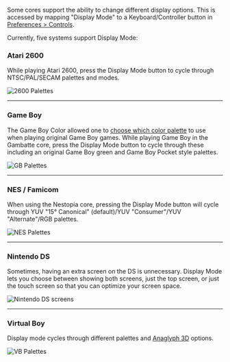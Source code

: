 Some cores support the ability to change different display options.  This is accessed by mapping "Display Mode" to a Keyboard/Controller button in [Preferences > Controls](https://github.com/OpenEmu/OpenEmu/wiki/User-guide:-Preferences:-Controls).

Currently, five systems support Display Mode:

### Atari 2600
While playing Atari 2600, press the Display Mode button to cycle through NTSC/PAL/SECAM palettes and modes.

![2600 Palettes](http://i.imgur.com/9NJPUUm.gif)

-----

### Game Boy
The Game Boy Color allowed one to [choose which color palette](http://en.wikipedia.org/wiki/Game_Boy_Color#Color_palettes_used_for_original_Game_Boy_games) to use when playing original Game Boy games. While playing Game Boy in the Gambatte core, press the Display Mode button to cycle through these including an original Game Boy green and Game Boy Pocket style palettes.

![GB Palettes](http://i.imgur.com/BZ77KoP.gif)

-----

### NES / Famicom
When using the Nestopia core, pressing the Display Mode button will cycle through YUV "15° Canonical" (default)/YUV "Consumer"/YUV "Alternate"/RGB palettes.

![NES Palettes](http://i.imgur.com/NJbsF34.gif)

-----

### Nintendo DS
Sometimes, having an extra screen on the DS is unnecessary.  Display Mode lets you choose between showing both screens, just the top screen, or just the touch screen so that you can optimize your screen space.

![Nintendo DS screens](http://i.imgur.com/XeM6KaD.gif)

-----

### Virtual Boy
Display mode cycles through different palettes and [Anaglyph 3D](http://en.wikipedia.org/wiki/Anaglyph_3D) options.

![VB Palettes](http://i.imgur.com/sX83zBS.gif)
